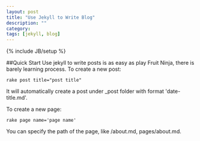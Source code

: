 ```yaml
---
layout: post
title: "Use Jekyll to Write Blog"
description: ""
category: 
tags: [jekyll, blog]
---
```

{% include JB/setup %}

##Quick Start
Use jekyll to write posts is as easy as play Fruit Ninja, there is barely learning process.
To create a new post:

    rake post title="post title"

It will automatically create a post under _post folder with format 'date-title.md'.

To create a new page:

    rake page name='page name'

You can specify the path of the page, like /about.md, pages/about.md.

